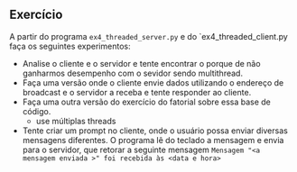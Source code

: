 ## Exercício

A partir do programa `ex4_threaded_server.py` e do `ex4_threaded_client.py
faça os seguintes experimentos:

- Analise o cliente e o servidor e tente encontrar o porque de não ganharmos
  desempenho com o sevidor sendo multithread.
- Faça uma versão onde o cliente envie dados utilizando o endereço de
  broadcast e o servidor a receba e tente responder ao cliente.
- Faça uma outra versão do exercício do fatorial sobre essa base de código.
    - use múltiplas threads 
- Tente criar um prompt no cliente, onde o usuário possa enviar diversas
  mensagens diferentes. O programa lê do teclado a mensagem e envia para o
   servidor, que retorar a seguinte mensagem 
   `Mensagem "<a mensagem enviada >" foi recebida às <data e hora>`
